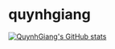 # quynhgiang
[![QuynhGiang's GitHub stats](https://github-readme-stats.vercel.app/api?username=nguyenngocuynhgiang)](https://github.com/nguyenngocquynhgiang/The-Hottest-Topics-in-Machine-Learning.)
